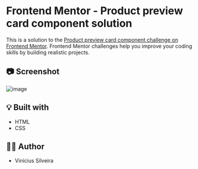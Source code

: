 # Frontend Mentor - Product preview card component solution

This is a solution to the [Product preview card component challenge on Frontend Mentor](https://www.frontendmentor.io/challenges/product-preview-card-component-GO7UmttRfa). Frontend Mentor challenges help you improve your coding skills by building realistic projects. 

## :camera: Screenshot

![image](https://user-images.githubusercontent.com/92500615/193351734-fa55f32c-572a-474f-8253-cc17e6955886.png)


## :bulb: Built with

- HTML
- CSS 

## :raising_hand_man: Author

- Vinícius Silveira



